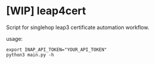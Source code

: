 # [WIP] leap4cert

Script for singlehop leap3 certificate automation workflow.

usage:
```shell
export INAP_API_TOKEN="YOUR_API_TOKEN"
python3 main.py -h
```
